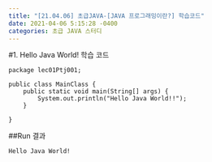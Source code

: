 ```yaml
---
title: "[21.04.06] 초급JAVA-[JAVA 프로그래밍이란?] 학습코드"
date: 2021-04-06 5:15:28 -0400
categories: 초급 JAVA 스터디 
---
```


#1. Hello Java World! 학습 코드

	package lec01Ptj001;
	
	public class MainClass {
		public static void main(String[] args) {
			System.out.println("Hello Java World!!");
		}
	
	}


##Run 결과

	Hello Java World!
